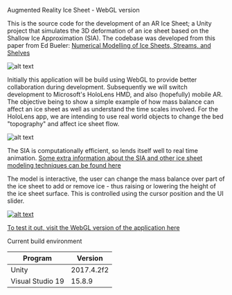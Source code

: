 Augmented Reality Ice Sheet - WebGL version

This is the source code for the development of an AR Ice Sheet; a Unity project that simulates the 3D deformation of an ice sheet based on the Shallow Ice Approximation (SIA). The codebase was developed from this paper from Ed Bueler: [Numerical Modelling of Ice Sheets, Streams, and Shelves](https://glaciers.gi.alaska.edu/sites/default/files/Notes_icesheetmod_Bueler2014.pdf)

![alt text](https://svs.gsfc.nasa.gov/vis/a030000/a030800/a030880/grace_antarctica_black_w_vel_v3_201608_print.jpg "Antarctic Mass Balance")

Initially this application will be build using WebGL to provide better collaboration during development. Subsequently we will switch development to Microsoft's HoloLens HMD, and also (hopefully) mobile AR. The objective being to show a simple example of how mass balance can affect an ice sheet as well as understand the time scales involved. For the HoloLens app, we are intending to use real world objects to change the bed "topography" and affect ice sheet flow.

![alt text](https://upload.wikimedia.org/wikipedia/commons/0/02/Ramahololens.jpg "Microsoft Hololens")

The SIA is computationally efficient, so lends itself well to real time animation. [Some extra information about the SIA and other ice sheet modeling techniques can be found here](http://www.antarcticglaciers.org/glaciers-and-climate/numerical-ice-sheet-models/hierarchy-ice-sheet-models-introduction/)

The model is interactive, the user can change the mass balance over part of the ice sheet to add or remove ice - thus raising or lowering the height of the ice sheet surface. This is controlled using the cursor position and the UI slider.

[![alt text](https://raw.githubusercontent.com/martinjpratt/Augmented-Reality-Ice-Sheet/master/docs/WebGLcapture.PNG "AR Ice Sheet screenshot")](https://raw.githubusercontent.com/martinjpratt/Augmented-Reality-Ice-Sheet/master/docs/WebGLcapture.PNG)

[To test it out, visit the WebGL version of the application here](https://martinjpratt.github.io/Augmented-Reality-Ice-Sheet/App3D/index.html)


Current build environment

| Program          | Version       |
| ---------------- | ------------- |
| Unity            | 2017.4.2f2    |
| Visual Studio 19 | 15.8.9        |
